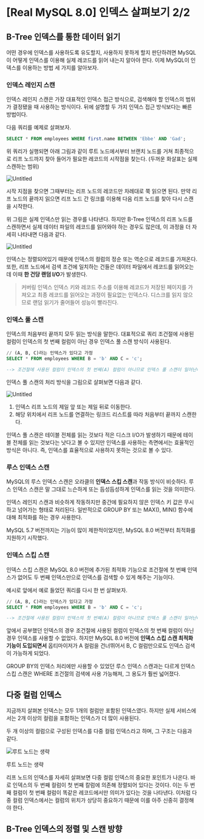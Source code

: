 # [Real MySQL 8.0] 인덱스 살펴보기 2/2

## B-Tree 인덱스를 통한 데이터 읽기

어떤 경우에 인덱스를 사용하도록 유도할지, 사용하지 못하게 할지 판단하려면 MySQL이 어떻게 인덱스를 이용해 실제 레코드를 읽어 내는지 알아야 한다. 이제 MySQL이 인덱스를 이용하는 방법 세 가지를 알아보자.



### 인덱스 레인지 스캔

인덱스 레인지 스캔은 가장 대표적인 인덱스 접근 방식으로, 검색해야 할 인덱스의 범위가 결정됐을 때 사용하는 방식이다. 뒤에 설명할 두 가지 인덱스 접근 방식보다는 빠른 방법이다.

다음 쿼리를 예제로 살펴보자.

```sql
SELECT * FROM employees WHERE first.name BETWEEN 'Ebbe' AND 'Gad';
```

위 쿼리가 실행되면 아래 그림과 같이 루트 노드에서부터 브랜치 노드를 거쳐 최종적으로 리프 노드까지 찾아 들어가 필요한 레코드의 시작점을 찾는다. (두꺼운 화살표는 실제 스캔하는 범위)

![Untitled](https://s3-us-west-2.amazonaws.com/secure.notion-static.com/240b5797-9d6e-410f-af6c-3f317ad7ae10/Untitled.png)

시작 지점을 찾으면 그때부터는 리프 노드의 레코드만 차례대로 쭉 읽으면 된다. 만약 리프 노드의 끝까지 읽으면 리프 노드 간 링크를 이용해 다음 리프 노드를 찾아 다시 스캔을 시작한다.

위 그림은 실제 인덱스만 읽는 경우를 나타낸다. 하지만 B-Tree 인덱스의 리프 노드를 스캔하면서 실제 데이터 파일의 레코드를 읽어와야 하는 경우도 많은데, 이 과정을 더 자세히 나타내면 다음과 같다.

![Untitled](https://s3-us-west-2.amazonaws.com/secure.notion-static.com/36cb78d6-93c0-490c-ab44-58f438f7c082/Untitled.png)

인덱스는 정렬되어있기 때문에 인덱스의 컬럼의 정순 또는 역순으로 레코드를 가져온다. 또한, 리프 노드에서 검색 조건에 일치하는 건들은 데이터 파일에서 레코드를 읽어오는데 이때 **한 건당 랜덤 I/O**가 발생한다.

> 커버링 인덱스
인덱스 키와 레코드 주소를 이용해 레코드가 저장된 페이지를 가져오고 최종 레코드를 읽어오는 과정이 필요없는 인덱스다. 디스크를 읽지 않으므로 랜덤 읽기가 줄어들어 성능이 빨라진다.
>

### 인덱스 풀 스캔

인덱스의 처음부터 끝까지 모두 읽는 방식을 말한다.
대표적으로 쿼리 조건절에 사용된 컬럼이 인덱스의 첫 번째 컬럼이 아닌 경우 인덱스 풀 스캔 방식이 사용된다.

```sql
// (A, B, C)라는 인덱스가 있다고 가정
SELECT * FROM employees WHERE B = 'b' AND C = 'c';

--> 조건절에 사용된 컬럼이 인덱스의 첫 번째(A) 컬럼이 아니므로 인덱스 풀 스캔이 일어난다.
```

인덱스 풀 스캔의 처리 방식을 그림으로 살펴보면 다음과 같다.

![Untitled](https://s3-us-west-2.amazonaws.com/secure.notion-static.com/b88000b7-1d08-41e3-a16a-ab7632e79c77/Untitled.png)

1. 인덱스 리프 노드의 제일 앞 또는 제일 뒤로 이동한다.
2. 해당 위치에서 리프 노드를 연결하는 링크드 리스트를 따라 처음부터 끝까지 스캔한다.

인덱스 풀 스캔은 테이블 전체를 읽는 것보다 적은 디스크 I/O가 발생하기 때문에 테이블 전체를 읽는 것보다는 낫다고 볼 수 있지만 인덱스를 사용하는 측면에서는 효율적인 방식은 아니다. 즉, 인덱스를 효율적으로 사용하지 못하는 것으로 볼 수 있다.

### 루스 인덱스 스캔

MySQL의 루스 인덱스 스캔은 오라클의 **인덱스 스킵 스캔**과 작동 방식이 비슷하다. 루스 인덱스 스캔은 말 그대로 느슨하게 또는 듬성듬성하게 인덱스를 읽는 것을 의미한다.

인덱스 레인지 스캔과 비슷하게 작동하지만 중간에 필요하지 않은 인덱스 키 값은 무시하고 넘어가는 형태로 처리된다. 일반적으로 GROUP BY 또는 MAX(), MIN() 함수에 대해 최적화를 하는 경우 사용한다.

MySQL 5.7 버전까지는 기능이 많이 제한적이었지만, MySQL 8.0 버전부터 최적화를 지원하기 시작했다.

### 인덱스 스킵 스캔

인덱스 스킵 스캔은 MySQL 8.0 버전에 추가된 최적화 기능으로 조건절에 첫 번째 인덱스가 없어도 두 번째 인덱스만으로 인덱스를 검색할 수 있게 해주는 기능이다.

예시로 앞에서 예로 들었던 쿼리를 다시 한 번 살펴보자.

```sql
// (A, B, C)라는 인덱스가 있다고 가정
SELECT * FROM employees WHERE B = 'b' AND C = 'c';

--> 조건절에 사용된 컬럼이 인덱스의 첫 번째(A) 컬럼이 아니므로 인덱스 풀 스캔이 일어난다.
```

앞에서 공부했던 인덱스의 경우 조건절에 사용된 컬럼이 인덱스의 첫 번째 컬럼이 아닌 경우 인덱스를 사용할 수 없었다. 하지만 MySQL 8.0 버전에 **인덱스 스킵 스캔 최적화 기능이 도입되면서** 옵티마이저가 A 컬럼을 건너뛰어서 B, C 컬럼만으로도 인덱스 검색이 가능하게 되었다.

GROUP BY의 인덱스 처리에만 사용할 수 있었던 루스 인덱스 스캔과는 다르게 인덱스 스킵 스캔은 WHERE 조건절의 검색에 사용 가능해져, 그 용도가 훨씬 넓어졌다.

## 다중 컬럼 인덱스

지금까지 살펴본 인덱스는 모두 1개의 컬럼만 포함된 인덱스였다. 하지만 실제 서비스에서는 2개 이상의 컬럼을 포함하는 인덱스가 더 많이 사용된다.

두 개 이상의 컬럼으로 구성된 인덱스를 다중 컬럼 인덱스라고 하며, 그 구조는 다음과 같다.

![루트 노드는 생략](https://s3-us-west-2.amazonaws.com/secure.notion-static.com/13162549-66de-43a5-815a-e5b312bac26c/Untitled.png)

루트 노드는 생략

리프 노드의 인덱스를 자세히 살펴보면 다중 컬럼 인덱스의 중요한 포인트가 나온다.
바로 인덱스의 두 번째 컬럼이 첫 번째 칼럼에 의존해 정렬되어 있다는 것이다. 이는 두 번째 컬럼이 첫 번째 컬럼이 똑같은 레코드에서만 의미가 있다는 것을 나타낸다. 이처럼 다중 컬럼 인덱스에서는 컬럼의 위치가 상당히 중요하기 때문에 이를 아주 신중히 결정해야 한다.

## B-Tree 인덱스의 정렬 및 스캔 방향